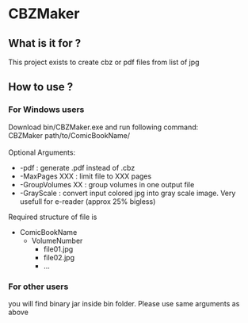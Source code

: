 # CBZMaker

## What is it for ?
This project exists to create cbz or pdf files from list of jpg

## How to use ?
### For Windows users
Download bin/CBZMaker.exe and run following command:</br>
CBZMaker path/to/ComicBookName/ </br>
</br>
Optional Arguments:</br>
 - -pdf : generate .pdf instead of .cbz </br>
 - -MaxPages XXX : limit file to XXX pages </br>
 - -GroupVolumes XX : group volumes in one output file
 - -GrayScale : convert input colored jpg into gray scale image. Very usefull for e-reader (approx 25% bigless)

Required structure of file is 
 - ComicBookName
   - VolumeNumber
     - file01.jpg
     - file02.jpg
     - ...
     
### For other users
you will find binary jar inside bin folder. Please use same arguments as above

